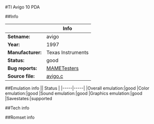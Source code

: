 #TI Avigo 10 PDA

##Info

||Info|
|-----|-----|
|**Setname:**|avigo
|**Year:**|1997
|**Manufacturer:**|Texas Instruments
|**Status:**|good
|**Bug reports:**|[MAMETesters](http://mametesters.org/view_all_set.php?type=1&temporary=y&search=avigo.c)
|**Source file:**|[avigo.c](https://github.com/mamedev/mame/blob/master/src/mess/drivers/avigo.c)

##Emulation info
|| Status |
|-----|-----|
|Overall emulation:|good
|Color emulation:|good
|Sound emulation:|good
|Graphics emulation:|good
|Savestates:|supported

##Tech info

##Romset info

<!--- START OF EDITED COMMENT DO NOT TOUCH TEXT ABOVE-->
